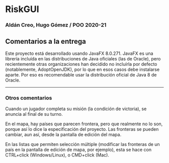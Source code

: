 # RiskGUI

### Aldán Creo, Hugo Gómez / POO 2020-21

## Comentarios a la entrega

Este proyecto está desarrollado usando JavaFX 8.0.271. JavaFX es una librería incluída en las distribuciones de Java oficiales (las de Oracle), pero recientemente otras organizaciones han decidido no incluírla por defecto (notablemente, AdoptOpenJDK), por lo que en esos casos debe instalarse aparte. Por eso es recomendable usar la distribución oficial de Java 8 de Oracle.

----

### Otros comentarios

Cuando un jugador completa su misión (la condición de victoria), se anuncia al final de su turno.

En el mapa, hay países que parecen frontera, pero que realmente no lo son, porque así lo dice la especificación del proyecto. Las fronteras se pueden cambiar, aun así, desde la pantalla de edición del mapa.

En las listas que permiten selección múltiple (modificar las fronteras de un país en la pantalla de edición de mapa, por ejemplo), esta se hace con CTRL+click (Windows/Linux), o CMD+click (Mac).